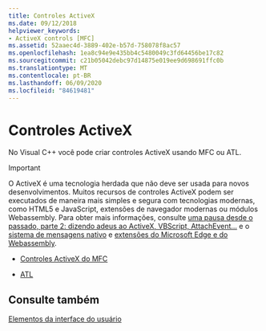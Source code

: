 ```yaml
---
title: Controles ActiveX
ms.date: 09/12/2018
helpviewer_keywords:
- ActiveX controls [MFC]
ms.assetid: 52aaec4d-3889-402e-b57d-758078f8ac57
ms.openlocfilehash: 1ea8c94e9e435bb4c5480049c3fd64456be17c82
ms.sourcegitcommit: c21b05042debc97d14875e019ee9d698691ffc0b
ms.translationtype: MT
ms.contentlocale: pt-BR
ms.lasthandoff: 06/09/2020
ms.locfileid: "84619481"
---
```

# <a name="activex-controls"></a>Controles ActiveX

No Visual C++ você pode criar controles ActiveX usando MFC ou ATL.

>[!IMPORTANT]
> O ActiveX é uma tecnologia herdada que não deve ser usada para novos desenvolvimentos. Muitos recursos de controles ActiveX podem ser executados de maneira mais simples e segura com tecnologias modernas, como HTML5 e JavaScript, extensões de navegador modernas ou módulos Webassembly. Para obter mais informações, consulte [uma pausa desde o passado, parte 2: dizendo adeus ao ActiveX, VBScript, AttachEvent...](https://blogs.windows.com/msedgedev/2015/05/06/a-break-from-the-past-part-2-saying-goodbye-to-activex-vbscript-attachevent/) e o [sistema de mensagens nativo](/microsoft-edge/extensions/guides/native-messaging) e [extensões do Microsoft Edge e do](/microsoft-edge/extensions) [Webassembly](https://webassembly.org/).

- [Controles ActiveX do MFC](mfc-activex-controls.md)

- [ATL](../atl/active-template-library-atl-concepts.md)

## <a name="see-also"></a>Consulte também

[Elementos da interface do usuário](user-interface-elements-mfc.md)
